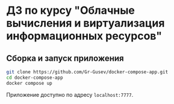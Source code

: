 # ДЗ по курсу "Облачные вычисления и виртуализация информационных ресурсов"

## Сборка и запуск приложения

```bash
git clone https://github.com/Gr-Gusev/docker-compose-app.git
cd docker-compose-app
docker compose up
```

Приложение доступно по адресу `localhost:7777`.
